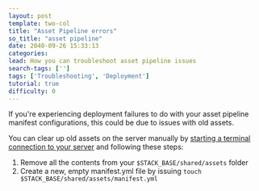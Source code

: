 ```yaml
---
layout: post
template: two-col
title: "Asset Pipeline errors"
so_title: "asset pipeline"
date: 2040-09-26 15:33:13
categories: 
lead: How you can troubleshoot asset pipeline issues
search-tags: ['']
tags: ['Troubleshooting', 'Deployment']
tutorial: true
difficulty: 0
---
```


If you're experiencing deployment failures to do with your asset pipeline manifest configurations, this could be due to issues with old assets.

You can clear up old assets on the server manually by [starting a terminal connection to your server](/how-to/shell-to-your-servers.html) and following these steps:

1. Remove all the contents from your `$STACK_BASE/shared/assets` folder
2. Create a new, empty manifest.yml file by issuing `touch $STACK_BASE/shared/assets/manifest.yml`
